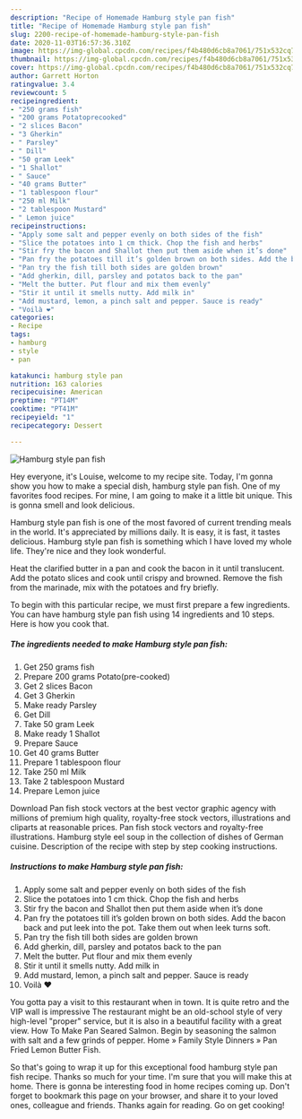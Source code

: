 ```yaml
---
description: "Recipe of Homemade Hamburg style pan fish"
title: "Recipe of Homemade Hamburg style pan fish"
slug: 2200-recipe-of-homemade-hamburg-style-pan-fish
date: 2020-11-03T16:57:36.310Z
image: https://img-global.cpcdn.com/recipes/f4b480d6cb8a7061/751x532cq70/hamburg-style-pan-fish-recipe-main-photo.jpg
thumbnail: https://img-global.cpcdn.com/recipes/f4b480d6cb8a7061/751x532cq70/hamburg-style-pan-fish-recipe-main-photo.jpg
cover: https://img-global.cpcdn.com/recipes/f4b480d6cb8a7061/751x532cq70/hamburg-style-pan-fish-recipe-main-photo.jpg
author: Garrett Horton
ratingvalue: 3.4
reviewcount: 5
recipeingredient:
- "250 grams fish"
- "200 grams Potatoprecooked"
- "2 slices Bacon"
- "3 Gherkin"
- " Parsley"
- " Dill"
- "50 gram Leek"
- "1 Shallot"
- " Sauce"
- "40 grams Butter"
- "1 tablespoon flour"
- "250 ml Milk"
- "2 tablespoon Mustard"
- " Lemon juice"
recipeinstructions:
- "Apply some salt and pepper evenly on both sides of the fish"
- "Slice the potatoes into 1 cm thick. Chop the fish and herbs"
- "Stir fry the bacon and Shallot then put them aside when it’s done"
- "Pan fry the potatoes till it’s golden brown on both sides. Add the bacon back and put leek into the pot. Take them out when leek turns soft."
- "Pan try the fish till both sides are golden brown"
- "Add gherkin, dill, parsley and potatos back to the pan"
- "Melt the butter. Put flour and mix them evenly"
- "Stir it until it smells nutty. Add milk in"
- "Add mustard, lemon, a pinch salt and pepper. Sauce is ready"
- "Voilà ❤️"
categories:
- Recipe
tags:
- hamburg
- style
- pan

katakunci: hamburg style pan 
nutrition: 163 calories
recipecuisine: American
preptime: "PT14M"
cooktime: "PT41M"
recipeyield: "1"
recipecategory: Dessert

---
```



![Hamburg style pan fish](https://img-global.cpcdn.com/recipes/f4b480d6cb8a7061/751x532cq70/hamburg-style-pan-fish-recipe-main-photo.jpg)

Hey everyone, it's Louise, welcome to my recipe site. Today, I'm gonna show you how to make a special dish, hamburg style pan fish. One of my favorites food recipes. For mine, I am going to make it a little bit unique. This is gonna smell and look delicious.

Hamburg style pan fish is one of the most favored of current trending meals in the world. It's appreciated by millions daily. It is easy, it is fast, it tastes delicious. Hamburg style pan fish is something which I have loved my whole life. They're nice and they look wonderful.

Heat the clarified butter in a pan and cook the bacon in it until translucent. Add the potato slices and cook until crispy and browned. Remove the fish from the marinade, mix with the potatoes and fry briefly.


To begin with this particular recipe, we must first prepare a few ingredients. You can have hamburg style pan fish using 14 ingredients and 10 steps. Here is how you cook that.

<!--inarticleads1-->

##### The ingredients needed to make Hamburg style pan fish:

1. Get 250 grams fish
1. Prepare 200 grams Potato(pre-cooked)
1. Get 2 slices Bacon
1. Get 3 Gherkin
1. Make ready  Parsley
1. Get  Dill
1. Take 50 gram Leek
1. Make ready 1 Shallot
1. Prepare  Sauce
1. Get 40 grams Butter
1. Prepare 1 tablespoon flour
1. Take 250 ml Milk
1. Take 2 tablespoon Mustard
1. Prepare  Lemon juice


Download Pan fish stock vectors at the best vector graphic agency with millions of premium high quality, royalty-free stock vectors, illustrations and cliparts at reasonable prices. Pan fish stock vectors and royalty-free illustrations. Hamburg style eel soup in the collection of dishes of German cuisine. Description of the recipe with step by step cooking instructions. 

<!--inarticleads2-->

##### Instructions to make Hamburg style pan fish:

1. Apply some salt and pepper evenly on both sides of the fish
1. Slice the potatoes into 1 cm thick. Chop the fish and herbs
1. Stir fry the bacon and Shallot then put them aside when it’s done
1. Pan fry the potatoes till it’s golden brown on both sides. Add the bacon back and put leek into the pot. Take them out when leek turns soft.
1. Pan try the fish till both sides are golden brown
1. Add gherkin, dill, parsley and potatos back to the pan
1. Melt the butter. Put flour and mix them evenly
1. Stir it until it smells nutty. Add milk in
1. Add mustard, lemon, a pinch salt and pepper. Sauce is ready
1. Voilà ❤️


You gotta pay a visit to this restaurant when in town. It is quite retro and the VIP wall is impressive The restaurant might be an old-school style of very high-level &#34;proper&#34; service, but it is also in a beautiful facility with a great view. How To Make Pan Seared Salmon. Begin by seasoning the salmon with salt and a few grinds of pepper. Home » Family Style Dinners » Pan Fried Lemon Butter Fish. 

So that's going to wrap it up for this exceptional food hamburg style pan fish recipe. Thanks so much for your time. I'm sure that you will make this at home. There is gonna be interesting food in home recipes coming up. Don't forget to bookmark this page on your browser, and share it to your loved ones, colleague and friends. Thanks again for reading. Go on get cooking!
